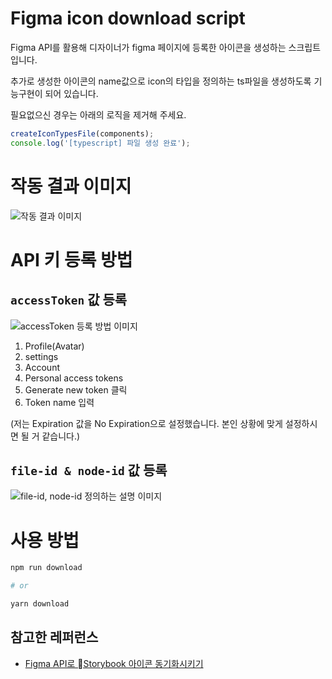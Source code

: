 # Figma icon download script

Figma API를 활용해 디자이너가 figma 페이지에 등록한 아이콘을 생성하는 스크립트 입니다.

추가로 생성한 아이콘의 name값으로 icon의 타입을 정의하는 ts파일을 생성하도록 기능구현이 되어 있습니다.

필요없으신 경우는 아래의 로직을 제거해 주세요.

```typescript
createIconTypesFile(components);
console.log('[typescript] 파일 생성 완료');
```

# 작동 결과 이미지

![작동 결과 이미지](https://github.com/OhGyeongtaek/figma-icon-download/assets/20200820/405a2165-401f-4abc-bcbf-c0de89ba8dcd)

# API 키 등록 방법

## `accessToken` 값 등록

![accessToken 등록 방법 이미지](https://github.com/OhGyeongtaek/figma-icon-download/assets/20200820/69c171c6-ce06-441c-b9ae-2bbddc00966c)


1. Profile(Avatar) 
2. settings 
3. Account 
4. Personal access tokens 
5. Generate new token 클릭
6. Token name 입력

(저는 Expiration 값을 No Expiration으로 설정했습니다. 본인 상황에 맞게 설정하시면 될 거 같습니다.)

## `file-id & node-id` 값 등록

![file-id, node-id 정의하는 설명 이미지](https://github.com/OhGyeongtaek/figma-icon-download/assets/20200820/5347cc2d-864d-434e-85fb-2b3457ff6b68)

# 사용 방법

```sh
npm run download

# or 

yarn download
```

## 참고한 레퍼런스

* [Figma API로 Storybook 아이콘 동기화시키기](https://velog.io/@jun094/Figma-API%EB%A1%9C-storybook%EA%B3%BC-%EC%95%84%EC%9D%B4%EC%BD%98-%EB%8F%99%EA%B8%B0%ED%99%94%EC%8B%9C%ED%82%A4%EA%B8%B0)

